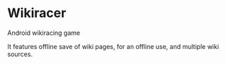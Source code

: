 # Wikiracer #

Android wikiracing game

It features offline save of wiki pages, for an offline use, and multiple wiki sources.
